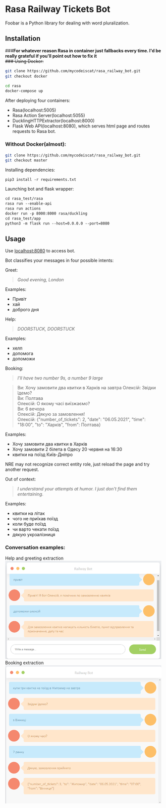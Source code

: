 # **Rasa Railway Tickets Bot**

Foobar is a Python library for dealing with word pluralization.

## Installation

###**For whatever reason Rasa in container just fallbacks every time. I'd be really grateful if you'll point out how to fix it**   
~~### Using Docker:~~
```bash
git clone https://github.com/mycodeiscat/rasa_railway_bot.git
git checkout docker
```
```bash
cd rasa
docker-compose up
```
After deploying four containers:
* Rasa(localhost:5005)
* Rasa Action Server(localhost:5055)
* DucklingHTTPExtractor(localhost:8000)
* Flask Web API(localhost:8080), which serves html page and routes requests to Rasa bot.

### Without Docker(almost):
```bash
git clone https://github.com/mycodeiscat/rasa_railway_bot.git
git checkout master
```
Installing dependencies:
```
pip3 install -r requirements.txt
```
Launching bot and flask wrapper:
```
cd rasa_test/rasa
rasa run --enable-api
rasa run actions
docker run -p 8000:8000 rasa/duckling
cd rasa_test/app
python3 -m flask run --host=0.0.0.0 --port=8080
```
    
## Usage

Use [localhost:8080]() to access bot. 

Bot classifies your messages in four possible intents:


Greet:
> *Good evening, London*       

Examples:
- Привіт
- хай
- доброго дня

Help:
> *DOORSTUCK, DOORSTUCK*       

Examples:
- хелп
- допомога
- допоможи

Booking:
> *I'll have two number 9s, a number 9 large*       

> Ви: Хочу замовити два квитки в Харків на завтра 
> Олексій: Звідки їдемо?    
> Ви: Полтава   
> Олексій: О якому часі виїзжаємо?   
> Ви: 6 вечора  
> Олексій: Дякую за замовлення!     
> Олексій: {"number_of_tickets": 2, "date": "06.05.2021", "time": "18:00", "to": "Харків",
"from": Полтава}

Examples:
- Хочу замовити два квитки в Харків  
- Хочу замовити 2 білета в Одесу 20 червня на 16:30
- квитки на поїзд Київ-Дніпро

NRE may not recognize correct entity role, just reload the page and try another request.

Out of context:
> *I understand your attempts at humor. I just don't find them entertaining.*       

Examples:
- квитки на літак
- чого не приїхав поїзд
- коли буде поїзд
- чи варто чекати поїзд
- дякую укрзалізниця

### Conversation examples:
 Help and greeting extraction
![Conversation1](./assets/conversation1.png)
 Booking extraction
![Conversation2](./assets/conversation2.png)